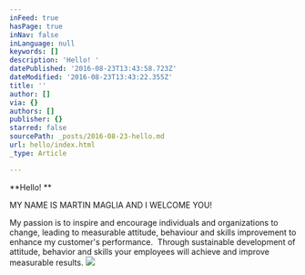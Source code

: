 ```yaml
---
inFeed: true
hasPage: true
inNav: false
inLanguage: null
keywords: []
description: 'Hello! '
datePublished: '2016-08-23T13:43:58.723Z'
dateModified: '2016-08-23T13:43:22.355Z'
title: ''
author: []
via: {}
authors: []
publisher: {}
starred: false
sourcePath: _posts/2016-08-23-hello.md
url: hello/index.html
_type: Article

---
```

**Hello! **

MY NAME IS MARTIN MAGLIA AND I WELCOME YOU! ​ 

My passion is to inspire and encourage individuals and organizations to change, leading to measurable attitude, behaviour and skills improvement to enhance my customer's performance. ​ Through sustainable development of attitude, behavior and skills your employees will achieve and improve measurable results.
![](https://the-grid-user-content.s3-us-west-2.amazonaws.com/5656856c-f931-4328-aade-2e5fd989f60b.jpg)